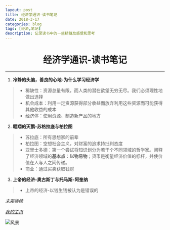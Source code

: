 ```yaml
---
layout: post
title: 经济学通识-读书笔记
date: 2018-3-17
categories: blog
tags: [经济,笔记]
description: 记录读书中的一些精髓及感受和思考
---
```


# <center>经济学通识-读书笔记 #

****
1. **冷静的头脑，善良的心地-为什么学习经济学**
> - 稀缺性：资源总量有限，而人类的潜在欲望无穷无尽。我们必须理性地做出选择
> - 机会成本：利用一定资源获得部分收益而放弃利用这些资源而可能获得其他收益的成本
> - 经济体：使用资源、制造新产品的地方


2. **翱翔的天鹅-苏格拉底与柏拉图**
> - 苏拉底：所有思想家的前辈
> - 柏拉图：空想社会主义，对财富的追求持批判态度
> - 亚里士多德：第一个尝试将知识划分为若干个不同领域的哲学家。阐释了经济领域的**基本点**：**以物易物**；货币是衡量经济价值的标杆，并使价值在人与人之间传递。
> - 商业：通过买卖获取钱财

3. **上帝的经济-奥古斯丁与托马斯-阿奎纳**
> - 上帝的经济-以钱生钱被认为是错误的

*未完待续*

*[我的主页](http://engineerlz.com/)*


![风景](http://d.hiphotos.baidu.com/image/h%3D300/sign=697a5336a4d3fd1f2909a43a004f25ce/d833c895d143ad4b3ae286d88e025aafa50f06de.jpg)

